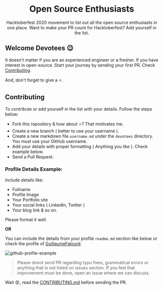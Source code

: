 <div align="center">
<h1 style="border: 0;"> Open Source Enthusiasts </h1>

Hacktoberfest 2020 movement to list out all the open source enthusiasts in one place. Want to make your PR count for Hacktoberfest? Add yourself in the list.

</div>

## Welcome Devotees :wink:

It doesn't matter if you are an experienced engineer or a fresher. If you have interest in open-source. Start your journey by sending your first PR. Check [Contributing](#contributing).

And, don't forget to give a :star:.

## Contributing

To contribute or add yourself in the list with your details. Follow the steps below:

- Fork this repository & how about :star:? That motivates me.
- Create a new branch ( better to use your username ).
- Create a new markdown file `username.md` under the `devotees` directory. You must use your GitHub username.
- Add your details with proper formatting ( Anything you like ). Check example below.
- Send a Pull Request.

### Profile Details Example:

Include details like:
- Fullname
- Profile Image
- Your Portfolio site
- Your social links ( LinkedIn, Twitter )
- Your blog link & so on.

Please format it well.

**OR**

You can include the details from your profile `readme.md` section like below or check the profile of [GuillaumeFalourd](https://github.com/ashiishme/open-source-enthusiasts/blob/main/devotees/GuillaumeFalourd.md).

![github-profile-example](https://docs.github.com/assets/images/help/repository/profile-with-readme.png)

> Please donot send PR regarding typo fixes, grammatical errors or anything that is not listed on issues section. If you feel that improvement must be done, open an issue where we can discuss.

Wait :worried:, read the [CONTRIBUTING.md](https://github.com/ashiishme/open-source-enthusiasts/blob/main/CONTRIBUTING.md) before sending the PR.
